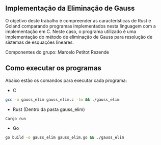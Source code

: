 ## Implementação da Eliminação de Gauss

O objetivo deste trabalho é compreender as características de Rust e Goland comparando programas implementados nesta linguagem com a implementação em C. Neste caso, o programa utilizado é uma implementação do método de eliminação de Gauss para resolução de sistemas de esquações lineares.

Componentes do grupo: Marcelo Petitot Rezende

## Como executar os programas

Abaixo estão os comandos para executar cada programa:

- C
```sh
gcc -o gauss_elim gauss_elim.c -lm && ./gauss_elim
```

- Rust (Dentro da pasta gauss_elim)
```sh
Cargo run
```

- Go
```sh
go build -o gauss_elim gauss_elim.go && ./gauss_elim
```
